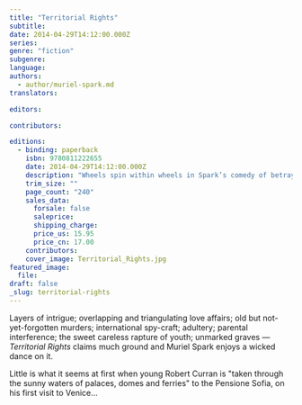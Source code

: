 ```yaml
---
title: "Territorial Rights"
subtitle:
date: 2014-04-29T14:12:00.000Z
series:
genre: "fiction"
subgenre:
language:
authors:
  - author/muriel-spark.md
translators:

editors:

contributors:

editions:
  - binding: paperback
    isbn: 9780811222655
    date: 2014-04-29T14:12:00.000Z
    description: "Wheels spin within wheels in Spark’s comedy of betrayals and terrorism, set in her beloved Venice "
    trim_size: ""
    page_count: "240"
    sales_data:
      forsale: false
      saleprice:
      shipping_charge:
      price_us: 15.95
      price_cn: 17.00
    contributors:
    cover_image: Territorial_Rights.jpg
featured_image:
  file:
draft: false
_slug: territorial-rights
---
```


Layers of intrigue; overlapping and triangulating love affairs; old but not-yet-forgotten murders; international spy-craft; adultery; parental interference; the sweet careless rapture of youth; unmarked graves — _Territorial Rights_ claims much ground and Muriel Spark enjoys a wicked dance on it.

Little is what it seems at first when young Robert Curran is "taken through the sunny waters of palaces, domes and ferries" to the Pensione Sofia, on his first visit to Venice...

